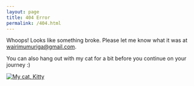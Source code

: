 ```yaml
---
layout: page
title: 404 Error
permalink: /404.html
---
```


Whoops! Looks like something broke. Please let me know  what it was at <wairimumuriga@gmail.com>. 

You can also hang out with my cat for a bit before you continue on your journey :) 

[<img src="{{ site.baseurl }}/Kitty.png" alt="My cat, Kitty"/>](https://www.instagram.com/cats_of_instagram/)

